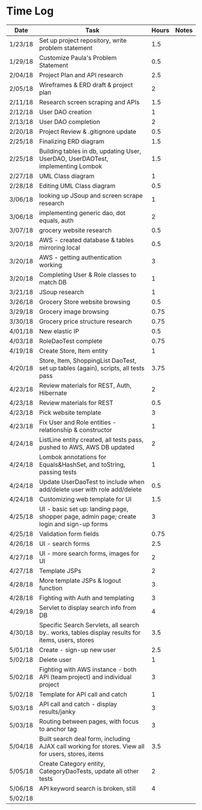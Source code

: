 # Time Log

| Date | Task | Hours | Notes|
|------|------|-------|------|
| 1/23/18| Set up project repository, write problem statement| 1.5 | |
| 1/29/18| Customize Paula's Problem Statement| 0.5 | |
| 2/04/18| Project Plan and API research| 2.5 | |
| 2/05/18| Wireframes & ERD draft & project plan| 2 | |
| 2/11/18| Research screen scraping and APIs | 1.5 | |
| 2/12/18| User DAO creation | 1 | |
| 2/13/18| User DAO completion | 2 | |
| 2/20/18| Project Review & .gitignore update | 0.5 | |
| 2/25/18| Finalizing ERD diagram | 1.5 | |
| 2/25/18| Building tables in db, updating User, UserDAO, UserDAOTest, implementing Lombok | 1.5 | |
| 2/27/18| UML Class diagram | 1 | |
| 2/28/18| Editing UML Class diagram | 0.5 | |
| 3/06/18| looking up JSoup and screen scrape research | 1 | |
| 3/06/18| implementing generic dao, dot equals, auth | 2 | |
| 3/07/18| grocery website research | 0.5 | |
| 3/20/18| AWS - created database & tables mirroring local | 0.5 | |
| 3/20/18| AWS - getting authentication working | 3 | |
| 3/20/18| Completing User & Role classes to match DB | 1 | |
| 3/21/18| JSoup research | 1 | |
| 3/26/18| Grocery Store website browsing | 0.5 | |
| 3/29/18| Grocery image browsing | 0.75 | |
| 3/30/18| Grocery price structure research | 0.75 | |
| 4/01/18| New elastic IP | 0.5 | |
| 4/03/18| RoleDaoTest complete | 0.75 | |
| 4/19/18| Create Store, Item entity | 1 | |
| 4/20/18| Store, Item, ShoppingList DaoTest, set up tables (again), scripts, all tests pass | 3.75 | |
| 4/23/18| Review materials for REST, Auth, Hibernate | 2 | |
| 4/23/18| Review materials for REST | 0.5 | |
| 4/23/18| Pick website template | 3 | |
| 4/23/18| Fix User and Role entities - relationship & constructor | 1 | |
| 4/24/18| ListLine entity created, all tests pass, pushed to AWS, AWS DB updated | 2 | |
| 4/24/18| Lombok annotations for Equals&HashSet, and toString, passing tests | 1 | |
| 4/24/18| Update UserDaoTest to include when add/delete user with role add/delete | 0.5 | |
| 4/24/18| Customizing web template for UI | 1.5 | |
| 4/25/18| UI - basic set up: landing page, shopper page, admin page; create login and sign-up forms | 3 | |
| 4/25/18| Validation form fields | 0.75 | |
| 4/26/18| UI - search forms | 2.5 | |
| 4/27/18| UI - more search forms, images for UI | 2 | |
| 4/27/18| Template JSPs | 2 | |
| 4/28/18| More template JSPs & logout function | 3 | |
| 4/28/18| Fighting with Auth and templating | 3 | |
| 4/29/18| Servlet to display search info from DB | 4 | |
| 4/30/18| Specific Search Servlets, all search by.. works, tables display results for items, users, stores | 3.5 | |
| 5/01/18| Create - sign-up new user  | 2.5 | |
| 5/02/18| Delete user | 1 | |
| 5/02/18| Fighting with AWS instance - both API (team project) and individual project | 3 | |
| 5/02/18| Template for API call and catch | 1 | |
| 5/03/18| API call and catch - display results/janky | 3 | |
| 5/03/18| Routing between pages, with focus to anchor tag | 3 | |
| 5/04/18| Built search deal form, including AJAX call working for stores. View all for users, stores, items | 3.5 | |
| 5/05/18| Create Category entity, CategoryDaoTests, update all other tests | 2 | |
| 5/06/18| API keyword search is broken, still | 4 | |
| 5/02/18|  |  | |